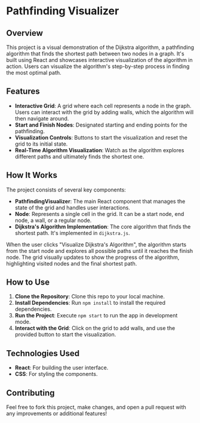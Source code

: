 # Pathfinding Visualizer

## Overview

This project is a visual demonstration of the Dijkstra algorithm, a pathfinding algorithm that finds the shortest path between two nodes in a graph. It's built using React and showcases interactive visualization of the algorithm in action. Users can visualize the algorithm's step-by-step process in finding the most optimal path.

## Features

- **Interactive Grid**: A grid where each cell represents a node in the graph. Users can interact with the grid by adding walls, which the algorithm will then navigate around.
- **Start and Finish Nodes**: Designated starting and ending points for the pathfinding.
- **Visualization Controls**: Buttons to start the visualization and reset the grid to its initial state.
- **Real-Time Algorithm Visualization**: Watch as the algorithm explores different paths and ultimately finds the shortest one.

## How It Works

The project consists of several key components:

- **PathfindingVisualizer**: The main React component that manages the state of the grid and handles user interactions.
- **Node**: Represents a single cell in the grid. It can be a start node, end node, a wall, or a regular node.
- **Dijkstra's Algorithm Implementation**: The core algorithm that finds the shortest path. It's implemented in `dijkstra.js`.

When the user clicks "Visualize Dijkstra's Algorithm", the algorithm starts from the start node and explores all possible paths until it reaches the finish node. The grid visually updates to show the progress of the algorithm, highlighting visited nodes and the final shortest path.

## How to Use

1. **Clone the Repository**: Clone this repo to your local machine.
2. **Install Dependencies**: Run `npm install` to install the required dependencies.
3. **Run the Project**: Execute `npm start` to run the app in development mode.
4. **Interact with the Grid**: Click on the grid to add walls, and use the provided button to start the visualization.

## Technologies Used

- **React**: For building the user interface.
- **CSS**: For styling the components.

## Contributing

Feel free to fork this project, make changes, and open a pull request with any improvements or additional features!
